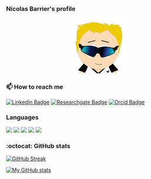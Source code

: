 ### Nicolas Barrier's profile

<div id="header" align="center">
  <a href=https://nicolasbarrier.fr><img src="https://raw.githubusercontent.com/barriern/barriern/master/avatar_slack.png" width=150px alt="LinkedIn Badge"></a>
</div>

### 📫 How to reach me

<div id="badges">
  <a href=https://fr.linkedin.com/in/nicolas-barrier-4763orcid3153><img src="https://img.shields.io/badge/LinkedIn-blue?style=for-the-badge&logo=linkedin&logoColor=white" alt="LinkedIn Badge"></a>
  <a href=https://www.researchgate.net/profile/Nicolas-Barrier><img src="https://img.shields.io/badge/ResearchGate-cyan?style=for-the-badge&logo=researchgate&logoColor=white" alt="Researchgate Badge"></a>
   <a href=https://orcid.org/0000-0002-1693-4719><img src="https://img.shields.io/badge/Orcid-green?style=for-the-badge&logo=orcid&logoColor=gray" alt="Orcid Badge"></a>
</div>

### Languages

<div id="badges">
<img src="https://img.shields.io/badge/Python-3776AB?style=for-the-badge&logo=python&logoColor=white"/>
<img src="https://img.shields.io/badge/Java-ED8B00?style=for-the-badge&logo=openjdk&logoColor=white"/>
<img src="https://img.shields.io/badge/C-00599C?style=for-the-badge&logo=c&logoColor=white"/>
<img src="https://img.shields.io/badge/C%2B%2B-00599C?style=for-the-badge&logo=c%2B%2B&logoColor=white"/>
  <img src="https://img.shields.io/badge/R-276DC3?style=for-the-badge&logo=r&logoColor=white"/>
</div>
  
<!--
**barriern/barriern** is a ✨ _special_ ✨ repository because its `README.md` (this file) appears on your GitHub profile.

Cf. https://javascript.plainenglish.io/how-to-make-custom-language-badges-for-your-profile-using-shields-io-d2aeaf016b6b for badges

Here are some ideas to get you started:

- 🔭 I’m currently working on ...
- 🌱 I’m currently learning ...
- 👯 I’m looking to collaborate on ...
- 🤔 I’m looking for help with ...
- 💬 Ask me about ...
- 📫 How to reach me: ...
- 😄 Pronouns: ...
- ⚡ Fun fact: ...
-->

### :octocat: GitHub stats
[![GitHub Streak](https://github-readme-streak-stats.herokuapp.com?user=barriern&theme=dark)](https://git.io/streak-stats)

[![My GitHub stats](https://github-readme-stats.vercel.app/api?username=barriern&count_private=true&show_icons=true&theme=nord)](https://github.com/anuraghazra/github-readme-stats)

<!-- [![Top Langs](https://github-readme-stats.vercel.app/api/top-langs/?username=barriern&count_private=true&layout=compact&theme=nord&langs_count=8)](https://github.com/anuraghazra/github-readme-stats) -->


